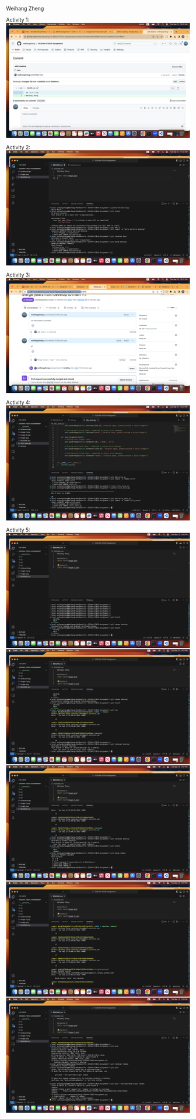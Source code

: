 Weihang Zheng

Activity 1:
![Alt text](image.png)

Activity 2:
![Alt text](image-1.png)

Activity 3:
![Alt text](image-2.png)

Activity 4:
![Alt text](image-3.png)

Activity 5:
![Alt text](<Pasted Graphic.png>)
![Alt text](<Pasted Graphic 1.png>)
![Alt text](<Pasted Graphic 2.png>)
![Alt text](<Pasted Graphic 3.png>)
![Alt text](<Pasted Graphic 4.png>)
